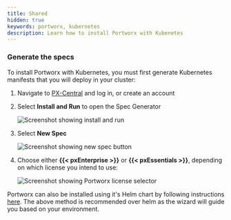 ```yaml
---
title: Shared
hidden: true
keywords: portworx, kubernetes
description: Learn how to install Portworx with Kubenetes
---
```

### Generate the specs

To install Portworx with Kubernetes, you must first generate Kubernetes manifests that you will deploy in your cluster:

1. Navigate to <a href="https://central.portworx.com" target="tab">PX-Central</a> and log in, or create an account
2. Select **Install and Run** to open the Spec Generator

    ![Screenshot showing install and run](/img/pxcentral-install.png)

3. Select **New Spec**

    ![Screenshot showing new spec button](/img/pxcentral-spec.png)

4. Choose either **{{< pxEnterprise >}}** or **{{< pxEssentials >}}**, depending on which license you intend to use:

    ![Screenshot showing Portworx license selector](/img/pxcentral-license.png)

Portworx can also be installed using it's Helm chart by following instructions [here](/portworx-install-with-kubernetes/install-px-helm). The above method is recommended over helm as the wizard will guide you based on your environment.
